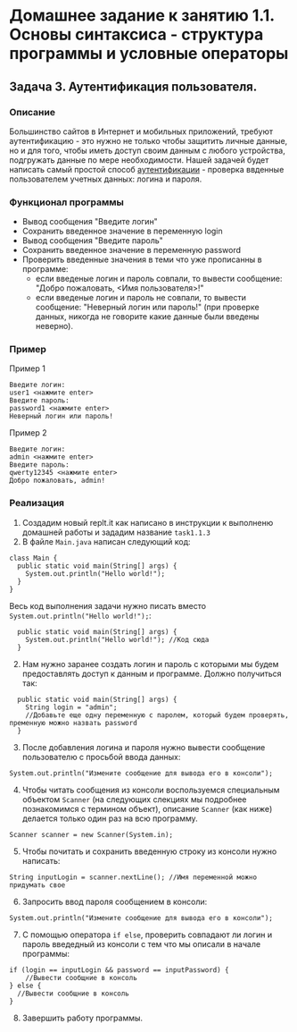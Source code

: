 # Домашнее задание к занятию 1.1. Основы синтаксиса - структура программы и условные операторы
## Задача 3. Аутентификация пользователя.

### Описание
Большинство сайтов в Интернет и мобильных приложений, требуют аутентификацию - это нужно не только чтобы защитить личные данные,
но и для того, чтобы иметь доступ своим данным с любого устройства, подгружать данные по мере необходимости. Нашей задачей будет написать самый
простой способ [аутентификации](https://ru.wikipedia.org/wiki/%D0%90%D1%83%D1%82%D0%B5%D0%BD%D1%82%D0%B8%D1%84%D0%B8%D0%BA%D0%B0%D1%86%D0%B8%D1%8F) - проверка
ввденные пользователем учетных данных: логина и пароля. 

### Функционал программы
- Вывод сообщения "Введите логин"
- Сохранить введенное значение в переменную login
- Вывод сообщения "Введите пароль"
- Сохранить введенное значение в переменную password
- Проверить введенные значения в теми что уже прописанны в программе:
  - если введеные логин и пароль совпали, то вывести сообщение: "Добро пожаловать, <Имя пользователя>!"
  - если введеные логин и пароль не совпали, то вывести сообщение: "Неверный логин или пароль!"
  (при проверке данных, никогда не говорите какие данные были введены неверно).
  
### Пример
Пример 1
```
Введите логин:
user1 <нажмите enter>
Введите пароль:
password1 <нажмите enter>
Неверный логин или пароль!
```
Пример 2
```
Введите логин:
admin <нажмите enter>
Введите пароль:
qwerty12345 <нажмите enter>
Добро пожаловать, admin!
```

### Реализация
1. Создадим новый replt.it как написано в инструкции к выполненю домашней работы и зададим название `task1.1.3`
2. В файле `Main.java` написан следующий код:
```
class Main {
  public static void main(String[] args) {
    System.out.println("Hello world!");
  }
}
``` 
Весь код выполнения задачи нужно писать вместо `System.out.println("Hello world!");`:
```
  public static void main(String[] args) {
    System.out.println("Hello world!"); //Код сюда
  }
```
2. Нам нужно заранее создать логин и пароль с которыми мы будем предоставлять доступ к данным и программе.
Должно получиться так:
```
  public static void main(String[] args) {
    String login = "admin";
    //Добавьте еще одну переменную с паролем, который будем проверять, пременную можно назвать password
  }
```
3. После добавления логина и пароля нужно вывести сообщение пользователю с просьбой ввода данных:
```
System.out.println("Измените сообщение для вывода его в консоли");
```
4. Чтобы читать сообщения из консоли воспользуемся специальным объектом `Scanner` (на следующих слекциях
мы подробнее познакомимся с термином объект), описание `Scanner` (как ниже) делается только один раз на всю программу.
```
Scanner scanner = new Scanner(System.in);
``` 
5. Чтобы почитать и сохранить введенную строку из консоли нужно написать:
```
String inputLogin = scanner.nextLine(); //Имя переменной можно придумать свое
```
6. Запросить ввод пароля сообщением в консоли:
```
System.out.println("Измените сообщение для вывода его в консоли");
```
7. С помощью оператора `if else`, проверить совпадают ли логин и пароль введедный из консоли с тем что мы описали в начале программы:
```
if (login == inputLogin && password == inputPassword) {
    //Вывести сообщние в консоль
} else {
  //Вывести сообщние в консоль
}
```
8. Завершить работу программы.

